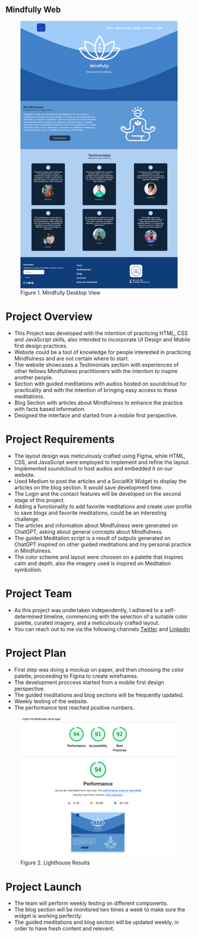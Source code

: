 
## Mindfully Web

<figure>
<img src="./assets/_images/mindfully_desktop.png" alt="Mindfully DesktopView">
<figure-caption>Figure 1. Mindfully Desktop View</figure-caption>
</figure>

# Project Overview
- This Project was developed with the intention of practicing HTML, CSS and JavaScript skills, also intended to incorporate UI Design and Mobile first design practices.
- Website could be a tool of knowledge for people interested in practicing Mindfulness and are not certain where to start.
- The website showcases a Testimonials section with experiences of other fellows Mindfulness practitioners with the intention to inspire another people.
- Section with guided meditations with audios hosted on soundcloud for practicality and with the intention of bringing easy access to these meditations.
- Blog Section with articles about Mindfulness to enhance the practice with facts based information.
- Designed the interface and started from a mobile first perspective. 


 # Project Requirements
 
 - The layout design was meticulously crafted using Figma, while HTML, CSS, and JavaScript were employed to implement and refine the layout.
 - Implemented soundcloud to host audios and embedded it on our website. 
 - Used Medium to post the articles and a SocialKit Widget to display the articles on the blog section. It would save development time.
 - The Login and the contact features will be developed on the second stage of this project.
 - Adding a functionality to add favorite meditations and create user profile to save blogs and favorite meditations, could be an interesting challenge.
 - The articles and information about Mindfulness were generated on ChatGPT, asking about general concepts about Mindfulness.
 - The guided Meditation script is a result of outputs generated on ChatGPT inspired on other guided meditations and my personal practice in Mindfulness.
 - The color scheme and layout were choosen on a palette that inspires calm and depth, also the imagery used is inspired on Meditation symbolism.

# Project Team 
- As this project was undertaken independently, I adhered to a self-determined timeline, commencing with the selection of a suitable color palette, curated imagery, and a meticulously crafted layout.
- You can reach out to me via the following channels [Twitter](https://twitter.com/jorgettor) and [Linkedin](https://www.linkedin.com/in/jorge-ttorres/)

# Project Plan 

- First step was doing a mockup on paper, and then choosing the color palette, proceeding to Figma to create wireframes.
- The development proccess started from a mobile first design perspective.
- The guided meditations and blog sections will be frequently updated. 
- Weekly testing of the website.
- The performance test reached positive numbers.
<figure>
<img src="./assets/_images/Lighthouse_Mindfully.png" alt="Lightouse Test">
<figure-caption>Figure 2. Lighthouse Results</figure-caption>
</figure>


# Project Launch
- The team will perform weekly testing on different components.
- The blog section will be monitored two times a week to make sure the widget is working perfectly.
- The guided meditations and blog section will be updated weekly, in order to have fresh content and relevant.


